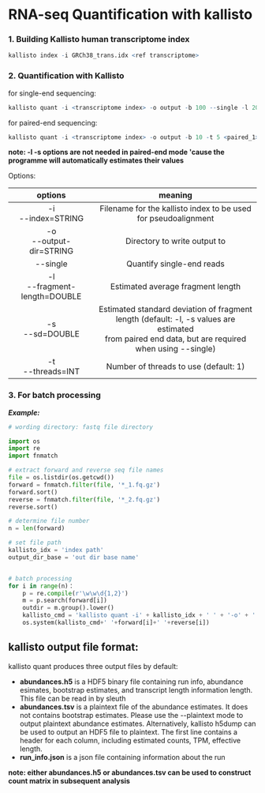 RNA-seq Quantification with kallisto
========================================

### 1. Building Kallisto human transcriptome index
```R
kallisto index -i GRCh38_trans.idx <ref transcriptome>
```
### 2. Quantification with Kallisto
for single-end sequencing:
```R
kallisto quant -i <transcriptome index> -o output -b 100 --single -l 200 -s 20 -t 5 <input file>
```
for paired-end sequencing:
```R
kallisto quant -i <transcriptome index> -o output -b 10 -t 5 <paired_1> <paired_2>
```
**note: -l -s options are not needed in paired-end mode 'cause the programme will automatically estimates their values**

Options:

  options  | meaning  
:---:|:-----:
-i <br> --index=STRING | Filename for the kallisto index to be used for pseudoalignment
-o <br> --output-dir=STRING | Directory to write output to
--single | Quantify single-end reads
-l <br> --fragment-length=DOUBLE | Estimated average fragment length
-s <br> --sd=DOUBLE | Estimated standard deviation of fragment length (default: -l, -s values are estimated <br> from paired end data, but are required when using --single)
-t <br> --threads=INT | Number of threads to use (default: 1)

### 3. For batch processing
***Example:***
```python
# wording directory: fastq file directory

import os
import re
import fnmatch

# extract forward and reverse seq file names
file = os.listdir(os.getcwd())
forward = fnmatch.filter(file, '*_1.fq.gz')
forward.sort()
reverse = fnmatch.filter(file, '*_2.fq.gz')
reverse.sort()

# determine file number
n = len(forward)

# set file path
kallisto_idx = 'index path'
output_dir_base = 'out dir base name'


# batch processing
for i in range(n)：
	p = re.compile(r'\w\w\d{1,2}')
	m = p.search(forward[i])
	outdir = m.group().lower()
	kallisto_cmd = 'kallisto quant -i' + kallisto_idx + ' ' + '-o' + ' ' + output_dir_base + '/' + outdir +' '+'-b 10 -t 10'
	os.system(kallisto_cmd+' '+forward[i]+' '+reverse[i])
```

kallisto output file format:
----------------
kallisto quant produces three output files by default:

- **abundances.h5** is a HDF5 binary file containing run info, abundance esimates, bootstrap estimates, and transcript length information length. This file can be read in by sleuth
- **abundances.tsv** is a plaintext file of the abundance estimates. It does not contains bootstrap estimates. Please use the --plaintext mode to output plaintext abundance estimates. Alternatively, kallisto h5dump can be used to output an HDF5 file to plaintext. The first line contains a header for each column, including estimated counts, TPM, effective length.
- **run_info.json** is a json file containing information about the run

**note: either abundances.h5 or abundances.tsv can be used to construct count matrix in subsequent analysis**
